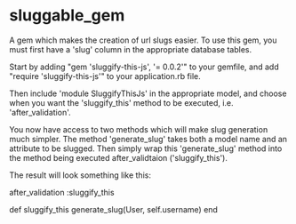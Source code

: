 sluggable_gem
=============

A gem which makes the creation of url slugs easier.  To use this gem, you must first have a 'slug' column in the appropriate database tables.

Start by adding "gem 'sluggify-this-js', '= 0.0.2'" to your gemfile, and add "require 'sluggify-this-js'" to your application.rb file.

Then include 'module SluggifyThisJs' in the appropriate model, and choose when you want the 'sluggify_this' method to be executed, i.e. 'after_validation'.


You now have access to two methods which will make slug generation much simpler. The method 'generate_slug' takes both a model name and an attribute to be slugged.
Then simply wrap this 'generate_slug' method into the method being executed after_validtaion ('sluggify_this').

The result will look something like this:



after_validation :sluggify_this

def sluggify_this
  generate_slug(User, self.username)
end

